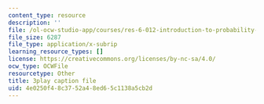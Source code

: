 ```yaml
---
content_type: resource
description: ''
file: /ol-ocw-studio-app/courses/res-6-012-introduction-to-probability-spring-2018/4e0250f48c3752a48ed65c1138a5cb2d_0cD-tcITuck.vtt
file_size: 6287
file_type: application/x-subrip
learning_resource_types: []
license: https://creativecommons.org/licenses/by-nc-sa/4.0/
ocw_type: OCWFile
resourcetype: Other
title: 3play caption file
uid: 4e0250f4-8c37-52a4-8ed6-5c1138a5cb2d
---
```

